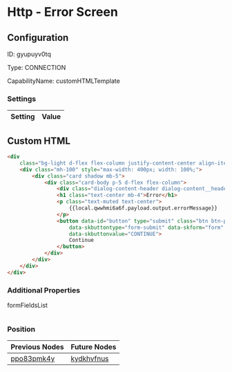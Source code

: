 # Http - Error Screen
## Configuration
ID:  gyupuyv0tq

Type: CONNECTION 

CapabilityName: customHTMLTemplate

### Settings
| Setting | Value  |
| :------------------------ | ---------------------------------------- |
 


## Custom HTML
```html
<div
	class="bg-light d-flex flex-column justify-content-center align-items-center position-absolute top-0 start-0 bottom-0 end-0 overflow-auto">
	<div class="mh-100" style="max-width: 400px; width: 100%;">
		<div class="card shadow mb-5">
			<div class="card-body p-5 d-flex flex-column">
				<div class="dialog-content-header dialog-content__header" style="height: 85px"><div class="dialog-content-header__logo"></div></div>
				<h1 class="text-center mb-4">Error</h1>
				<p class="text-muted text-center">
					{{local.qwwhmi6a6f.payload.output.errorMessage}}
				</p>
				<button data-id="button" type="submit" class="btn btn-primary mb-3" data-skcomponent="skbutton"
					data-skbuttontype="form-submit" data-skform="form" id="btnContinue"
					data-skbuttonvalue="CONTINUE">
					Continue
				</button>
			</div>
		</div>
	</div>
</div>
```


### Additional Properties
formFieldsList
 ```json 

```




### Position
| Previous Nodes | Future Nodes |
| :------------- | ------------ |
| [ppo83pmk4y](./ppo83pmk4y.md) | [kydkhvfnus](./kydkhvfnus.md) |